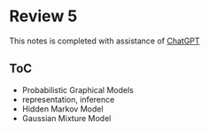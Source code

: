 # Review 5
This notes is completed with assistance of [ChatGPT](https://chat.openai.com/c/d7b76882-24c2-4363-951c-47f33d0f2839)

## ToC
- Probabilistic Graphical Models
- representation, inference
- Hidden Markov Model
- Gaussian Mixture Model

##

